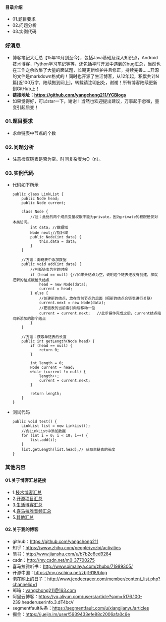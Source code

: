 #### 目录介绍
- 01.题目要求
- 02.问题分析
- 03.实例代码



### 好消息
- 博客笔记大汇总【15年10月到至今】，包括Java基础及深入知识点，Android技术博客，Python学习笔记等等，还包括平时开发中遇到的bug汇总，当然也在工作之余收集了大量的面试题，长期更新维护并且修正，持续完善……开源的文件是markdown格式的！同时也开源了生活博客，从12年起，积累共计N篇[近100万字，陆续搬到网上]，转载请注明出处，谢谢！所有博客陆续更新到GitHub上！
- **链接地址：https://github.com/yangchong211/YCBlogs**
- 如果觉得好，可以star一下，谢谢！当然也欢迎提出建议，万事起于忽微，量变引起质变！




### 01.题目要求
- 求单链表中节点的个数


### 02.问题分析
- 注意检查链表是否为空。时间复杂度为O（n）。


### 03.实例代码
- 代码如下所示
    ```
    public class LinkList {
        public Node head;
        public Node current;
        
        class Node {
            //注：此处的两个成员变量权限不能为private，因为private的权限是仅对本类访问。
            int data; //数据域
            Node next;//指针域
            public Node(int data) {
                this.data = data;
            }
        }
        
        //方法：向链表中添加数据
        public void add(int data) {
            //判断链表为空的时候
            if (head == null) {//如果头结点为空，说明这个链表还没有创建，那就把新的结点赋给头结点
                head = new Node(data);
                current = head;
            } else {
                //创建新的结点，放在当前节点的后面（把新的结点合链表进行关联）
                current.next = new Node(data);
                //把链表的当前索引向后移动一位
                current = current.next;   //此步操作完成之后，current结点指向新添加的那个结点
            }
        }
    
        //方法：获取单链表的长度
        public int getLength(Node head) {
            if (head == null) {
                return 0;
            }
    
            int length = 0;
            Node current = head;
            while (current != null) {
                length++;
                current = current.next;
            }
    
            return length;
        }
    }
    ```
- 测试代码
    ```
    public void test() {
        LinkList list = new LinkList();
        //向LinkList中添加数据
        for (int i = 0; i < 10; i++) {
            list.add(i);
        }
        list.getLength(list.head);// 获取单链表的长度
    }
    ```



### 其他内容
#### 01.关于博客汇总链接
- 1.[技术博客汇总](https://www.jianshu.com/p/614cb839182c)
- 2.[开源项目汇总](https://blog.csdn.net/m0_37700275/article/details/80863574)
- 3.[生活博客汇总](https://blog.csdn.net/m0_37700275/article/details/79832978)
- 4.[喜马拉雅音频汇总](https://www.jianshu.com/p/f665de16d1eb)
- 5.[其他汇总](https://www.jianshu.com/p/53017c3fc75d)



#### 02.关于我的博客
- github：https://github.com/yangchong211
- 知乎：https://www.zhihu.com/people/yczbj/activities
- 简书：http://www.jianshu.com/u/b7b2c6ed9284
- csdn：http://my.csdn.net/m0_37700275
- 喜马拉雅听书：http://www.ximalaya.com/zhubo/71989305/
- 开源中国：https://my.oschina.net/zbj1618/blog
- 泡在网上的日子：http://www.jcodecraeer.com/member/content_list.php?channelid=1
- 邮箱：yangchong211@163.com
- 阿里云博客：https://yq.aliyun.com/users/article?spm=5176.100- 239.headeruserinfo.3.dT4bcV
- segmentfault头条：https://segmentfault.com/u/xiangjianyu/articles
- 掘金：https://juejin.im/user/5939433efe88c2006afa0c6e




